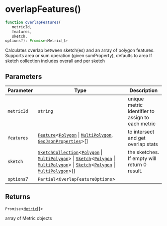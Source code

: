 # overlapFeatures()

```ts
function overlapFeatures(
   metricId, 
   features, 
   sketch, 
options?): Promise<Metric[]>
```

Calculates overlap between sketch(es) and an array of polygon features.
Supports area or sum operation (given sumProperty), defaults to area
If sketch collection includes overall and per sketch

## Parameters

| Parameter | Type | Description |
| ------ | ------ | ------ |
| `metricId` | `string` | unique metric identifier to assign to each metric |
| `features` | [`Feature`](../interfaces/Feature.md)\<[`Polygon`](../interfaces/Polygon.md) \| [`MultiPolygon`](../interfaces/MultiPolygon.md), [`GeoJsonProperties`](../type-aliases/GeoJsonProperties.md)\>[] | to intersect and get overlap stats |
| `sketch` | [`SketchCollection`](../interfaces/SketchCollection.md)\<[`Polygon`](../interfaces/Polygon.md) \| [`MultiPolygon`](../interfaces/MultiPolygon.md)\> \| [`Sketch`](../interfaces/Sketch.md)\<[`Polygon`](../interfaces/Polygon.md) \| [`MultiPolygon`](../interfaces/MultiPolygon.md)\> \| [`Sketch`](../interfaces/Sketch.md)\<[`Polygon`](../interfaces/Polygon.md) \| [`MultiPolygon`](../interfaces/MultiPolygon.md)\>[] | the sketches. If empty will return 0 result. |
| `options`? | `Partial`\<`OverlapFeatureOptions`\> |  |

## Returns

`Promise`\<[`Metric`](../type-aliases/Metric.md)[]\>

array of Metric objects
